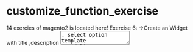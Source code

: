 # customize_function_exercise
14 exercies of magento2 is located here!
Exercise 6:
->Create an Widget with title <text>,description <textarea>, select option template <grid/list>
